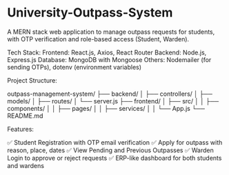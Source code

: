 # University-Outpass-System
A MERN stack web application to manage outpass requests for students, with OTP verification and role-based access (Student, Warden).

Tech Stack:
Frontend: React.js, Axios, React Router
Backend: Node.js, Express.js
Database: MongoDB with Mongoose
Others: Nodemailer (for sending OTPs), dotenv (environment variables)

Project Structure:


outpass-management-system/ ├── backend/ │ ├── controllers/ │ ├── models/ │ ├── routes/ │ └── server.js ├── frontend/ │ ├── src/ │ │ ├── components/ │ │ ├── pages/ │ │ ├── services/ │ │ └── App.js └── README.md

Features:

✅ Student Registration with OTP email verification
✅ Apply for outpass with reason, place, dates
✅ View Pending and Previous Outpasses
✅ Warden Login to approve or reject requests
✅ ERP-like dashboard for both students and wardens
